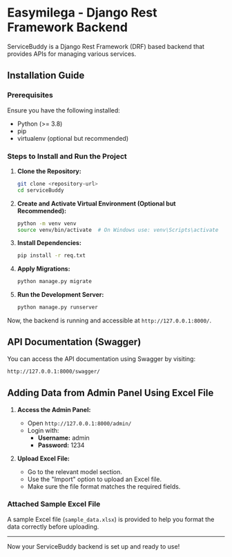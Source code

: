 # Easymilega - Django Rest Framework Backend

ServiceBuddy is a Django Rest Framework (DRF) based backend that provides APIs for managing various services.

## Installation Guide

### Prerequisites
Ensure you have the following installed:
- Python (>= 3.8)
- pip
- virtualenv (optional but recommended)

### Steps to Install and Run the Project

1. **Clone the Repository:**
   ```sh
   git clone <repository-url>
   cd serviceBuddy
   ```

2. **Create and Activate Virtual Environment (Optional but Recommended):**
   ```sh
   python -m venv venv
   source venv/bin/activate  # On Windows use: venv\Scripts\activate
   ```

3. **Install Dependencies:**
   ```sh
   pip install -r req.txt
   ```

4. **Apply Migrations:**
   ```sh
   python manage.py migrate
   ```

5. **Run the Development Server:**
   ```sh
   python manage.py runserver
   ```

Now, the backend is running and accessible at `http://127.0.0.1:8000/`.

## API Documentation (Swagger)

You can access the API documentation using Swagger by visiting:
   ```sh
   http://127.0.0.1:8000/swagger/
   ```

## Adding Data from Admin Panel Using Excel File

1. **Access the Admin Panel:**
   - Open `http://127.0.0.1:8000/admin/`
   - Login with:
     - **Username:** admin
     - **Password:** 1234

2. **Upload Excel File:**
   - Go to the relevant model section.
   - Use the "Import" option to upload an Excel file.
   - Make sure the file format matches the required fields.

### Attached Sample Excel File
A sample Excel file (`sample_data.xlsx`) is provided to help you format the data correctly before uploading.

---

Now your ServiceBuddy backend is set up and ready to use!

